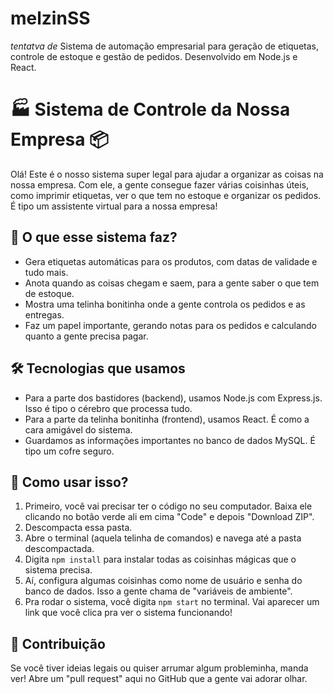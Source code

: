 # melzinSS
*tentatva de* Sistema de automação empresarial para geração de etiquetas, controle de estoque e gestão de pedidos. Desenvolvido em Node.js e React.

# 🏭 Sistema de Controle da Nossa Empresa 📦

Olá! Este é o nosso sistema super legal para ajudar a organizar as coisas na nossa empresa. Com ele, a gente consegue fazer várias coisinhas úteis, como imprimir etiquetas, ver o que tem no estoque e organizar os pedidos. É tipo um assistente virtual para a nossa empresa!

## 💼 O que esse sistema faz?

- Gera etiquetas automáticas para os produtos, com datas de validade e tudo mais.
- Anota quando as coisas chegam e saem, para a gente saber o que tem de estoque.
- Mostra uma telinha bonitinha onde a gente controla os pedidos e as entregas.
- Faz um papel importante, gerando notas para os pedidos e calculando quanto a gente precisa pagar.

## 🛠️ Tecnologias que usamos

- Para a parte dos bastidores (backend), usamos Node.js com Express.js. Isso é tipo o cérebro que processa tudo.
- Para a parte da telinha bonitinha (frontend), usamos React. É como a cara amigável do sistema.
- Guardamos as informações importantes no banco de dados MySQL. É tipo um cofre seguro.

## 🚀 Como usar isso?

1. Primeiro, você vai precisar ter o código no seu computador. Baixa ele clicando no botão verde ali em cima "Code" e depois "Download ZIP".
2. Descompacta essa pasta.
3. Abre o terminal (aquela telinha de comandos) e navega até a pasta descompactada.
4. Digita `npm install` para instalar todas as coisinhas mágicas que o sistema precisa.
5. Aí, configura algumas coisinhas como nome de usuário e senha do banco de dados. Isso a gente chama de "variáveis de ambiente".
6. Pra rodar o sistema, você digita `npm start` no terminal. Vai aparecer um link que você clica pra ver o sistema funcionando!

## 🙌 Contribuição

Se você tiver ideias legais ou quiser arrumar algum probleminha, manda ver! Abre um "pull request" aqui no GitHub que a gente vai adorar olhar.
